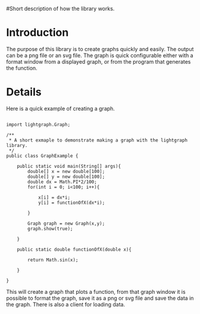#Short description of how the library works.
# Introduction #
The purpose of this library is to create graphs quickly and easily. The output can be a png file or an svg file. The graph is quick configurable either with a format window from a displayed graph, or from the program that generates the function.

# Details #

Here is a quick example of creating a graph.

```

import lightgraph.Graph;

/**
 * A short exmaple to demonstrate making a graph with the lightgraph library.
 */
public class GraphExample {
    
    public static void main(String[] args){
        double[] x = new double[100];
        double[] y = new double[100];
        double dx = Math.PI*2/100;
        for(int i = 0; i<100; i++){
            
            x[i] = dx*i;
            y[i] = functionOfX(dx*i);
            
        }

        Graph graph = new Graph(x,y);
        graph.show(true);
        
    }
    
    public static double functionOfX(double x){
        
        return Math.sin(x);
        
    }
    
}

```

This will create a graph that plots a function, from that graph window it is possible to format the graph, save it as a png or svg file and save the data in the graph.
There is also a client for loading data.